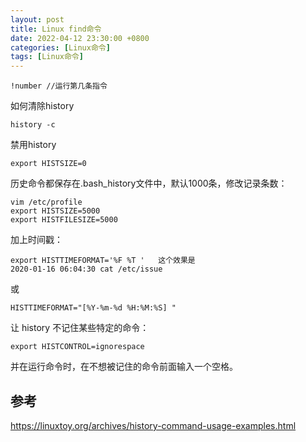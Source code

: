 ```yaml
---
layout: post
title: Linux find命令
date: 2022-04-12 23:30:00 +0800
categories: [Linux命令]
tags: [Linux命令]
---
```


```
!number //运行第几条指令
```

如何清除history

```
history -c
```

禁用history

```
export HISTSIZE=0
```

历史命令都保存在.bash_history文件中，默认1000条，修改记录条数：

```
vim /etc/profile
export HISTSIZE=5000
export HISTFILESIZE=5000
```

加上时间戳：

```
export HISTTIMEFORMAT='%F %T '   这个效果是
2020-01-16 06:04:30 cat /etc/issue
```

或

```
HISTTIMEFORMAT="[%Y-%m-%d %H:%M:%S] "
```

让 history 不记住某些特定的命令：

```
export HISTCONTROL=ignorespace
```

并在运行命令时，在不想被记住的命令前面输入一个空格。

## 参考

https://linuxtoy.org/archives/history-command-usage-examples.html